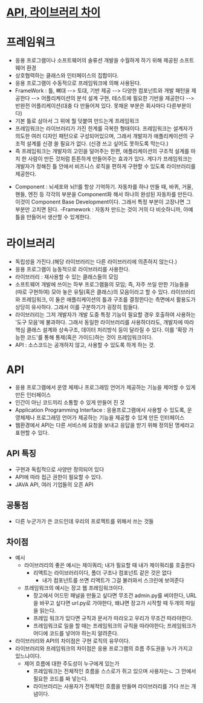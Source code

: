 # [API, 라이브러리 차이](https://www.youtube.com/watch?v=We8JKbNQeLo&list=PLgXGHBqgT2TvpJ_p9L_yZKPifgdBOzdVH&index=39)

# 프레임워크
* 응용 프로그램이나 소프트웨어의 솔류션 개발을 수월하게 하기 위해 제공된 소프트웨어 환경
* 상호협력하는 클래스와 인터페이스의 집합이다.
* 응용 프로그램이 수동적으로 프레임워크에 의해 사용된다.
* FrameWork : 틀, 뼈대 --> 토대, 기반 제공 --> 다양한 컴포넌트와 개발 패턴을 제공한다 --> 어플리케이션의 분석 설계 구현, 테스트에 필요한 기반을 제공한다 --> 반완전 어플리케이션(대충 다 만들어져 있다. 못채운 부분은 회사마다 다른부분이다)
 * 기본 틀로 삼아서 그 위에 뭘 덧붙여 만드는게 프레임워크
 *  프레임워크는 라이브러리가 가진 한계를 극복한 형태이다. 프레임워크는 설계자가 의도한 여러 디자인 패턴으로 구성되어있으며, 그래서 개발자가 애플리케이션의 구조적 설계를 신경 쓸 필요가 없다. (신경 쓰고 싶어도 못하도록 막는다.)
 * 즉 프레임워크는 개발자의 고민을 덜어주는 한편, 애플리케이션의 구조적 설계를 마치 한 사람이 만든 것처럼 튼튼하게 만들어주는 효과가 있다. 게다가 프레임워크는 개발자가 정해진 틀 안에서 비즈니스 로직을 편하게 구현할 수 있도록 라이브러리를 제공한다.
- Component : 뇌세포와 뇌!!를 항상 기억하기.   자동차를 하나 만들 때, 바퀴, 거울, 핸들, 엔진 등 각각의 부분을 Component화 해서 하나의 완성된 자동차를 만든다. 이것이 Component Base Development이다. 그래서 특정 부분이 고장나면 그 부분만 고치면 된다.
-Framework : 자동차 만드는 것이 거의 다 비슷하니까, 아예 틀을 만들어서 생산할 수 있게한다.

# 라이브러리
* 독립성을 가진다.(해당 라이브러리는 다른 라이브러리에 의존하지 않는다.)
* 응용 프로그램이 능동적으로 라이브러리를 사용한다.
* 라이브러리 : 재사용할 수 있는 클래스들의 모임
 * 소프트웨어 개발에 쓰이는 하부 프로그램들의 모임;  즉, 자주 쓰일 만한 기능들을 (따로 구현하여) 모아 놓은 유틸(혹은 클래스)의 모음이라고 할 수 있다. 라이브러리와 프레임워크, 이 둘은 애플리케이션의 틀과 구조를 결정한다는 측면에서 활용도가 상당히 유사하다. 그래서 이를 구분하기가 굉장히 힘들다.
 *  라이브러리는 그저 개발자가 개발 도중 특정 기능이 필요할 경우 호출하여 사용하는 '도구 모음'에 불과하다. 그래서 동일한 라이브러리를 사용하더라도, 개발자에 따라 핵심 클래스 설계와 상속구조, 데이터 처리방식 등이 달라질 수 있다. 이를 '확장 가능한 코드'를 통해 통제(혹은 가이드)하는 것이 프레임워크이다.
* API : 소스코드는 공개하지 않고, 사용할 수 있도록 하게 하는 것.


# API
* 응용 프로그램에서 운영 체제나 프로그래밍 언어가 제공하는 기능을 제어할 수 있게 만든 인터페이스
* 인간이 아닌 코드끼리 소통할 수 있게 만들어 진 것
* Application Programming Interface : 응용프로그램에서 사용할 수 있도록, 운영체제나 프로그래밍 언어가 제공하는 기능을 제공할 수 있게 만든 인터페이스
* 웹환경에서 API는 다른 서비스에 요청을 보내고 응답을 받기 위해 정의된 명세라고 표현할 수 있다.

## API 특징
* 구현과 독립적으로 사양만 정의되어 있다
* API에 따라 접근 권한이 필요할 수 있다.
* JAVA API, 여러 기업들의 오픈 API

## 공통점
* 다른 누군가가 쓴 코드인데 우리의 프로젝트를 위해서 쓰는 것들

## 차이점
* 예시
   * 라이브러리의 좋은 예시는 제이쿼리; 내가 필요할 때 내가 제이쿼리를 호출한다
      * 리액트는 라이브러리이다, 폴더 구조나 컴포넌트 같은 것은 없다
         * 내가 컴포넌트를 쓰면 리액트가 그걸 불러와서 스크린에 보여준다
   * 프레임워크의 예시는 장고 웹 프레임워크이다.
      * 장고에서 어드민 패널을 만들고 싶다면 무조건 admin.py를 써야한다, URL을 바꾸고 싶다면 url.py로 가야한다, 왜냐면 장고가 시작할 때 두개의 파일을 읽는다.
      * 프레임 워크가 있다면 규칙과 문서가 따라오고 우리가 무조건 따라야한다.
      * 프레임워크로 일을 할 때는 프레임워크의 규칙을 따라야한다; 프레임워크가 어디에 코드를 넣어야 하는지 알려준다.
* 라이브러리와 API의 차이점은 구현 로직의 유무이다.
* 라이브러리와 프레임워크의 차이점은 응용 프로그램의 흐름 주도권을 누가 가지고 있느냐이다.
    * 제어 흐름에 대한 주도성이 누구에게 있는가
        * 프레임워크는 전체적인 흐름을 스스로가 쥐고 있으며 사용자는ㄴ 그 안에서 필요한 코드를 짜 넣는다.
        * 라이브러리는 사용자가 전체적인 흐름을 만들며 라이브러리를 가다 쓰는 개념이다.
